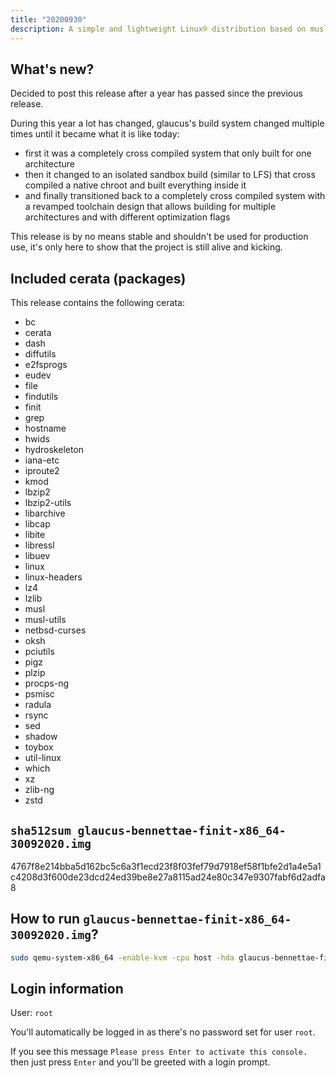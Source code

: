 ```yaml
---
title: "20200930"
description: A simple and lightweight Linux® distribution based on musl libc and toybox
---
```


## What's new?
Decided to post this release after a year has passed since the previous release.

During this year a lot has changed, glaucus's build system changed multiple times until it became what it is like today:

- first it was a completely cross compiled system that only built for one architecture
- then it changed to an isolated sandbox build (similar to LFS) that cross compiled a native chroot and built everything inside it
- and finally transitioned back to a completely cross compiled system with a revamped toolchain design that allows building for multiple architectures and with different optimization flags

This release is by no means stable and shouldn't be used for production use, it's only here to show that the project is still alive and kicking.

## Included cerata (packages)
This release contains the following cerata:
- bc
- cerata
- dash
- diffutils
- e2fsprogs
- eudev
- file
- findutils
- finit
- grep
- hostname
- hwids
- hydroskeleton
- iana-etc
- iproute2
- kmod
- lbzip2
- lbzip2-utils
- libarchive
- libcap
- libite
- libressl
- libuev
- linux
- linux-headers
- lz4
- lzlib
- musl
- musl-utils
- netbsd-curses
- oksh
- pciutils
- pigz
- plzip
- procps-ng
- psmisc
- radula
- rsync
- sed
- shadow
- toybox
- util-linux
- which
- xz
- zlib-ng
- zstd

## `sha512sum glaucus-bennettae-finit-x86_64-30092020.img`
4767f8e214bba5d162bc5c6a3f1ecd23f8f03fef79d7918ef58f1bfe2d1a4e5a1c4208d3f600de23dcd24ed39be8e27a8115ad24e80c347e9307fabf6d2adfa8

## How to run `glaucus-bennettae-finit-x86_64-30092020.img`?
```sh
sudo qemu-system-x86_64 -enable-kvm -cpu host -hda glaucus-bennettae-finit-x86_64-30092020.img
```

## Login information
User: `root`

You'll automatically be logged in as there's no password set for user `root`.

If you see this message `Please press Enter to activate this console.` then just press `Enter` and you'll be greeted with a login prompt.
